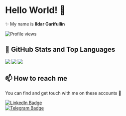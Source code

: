 # Hello World! 👋

✨ My name is **Ildar Garifullin**

![Profile views](https://komarev.com/ghpvc/?username=GarifullinII&color=red)

## 📌 GitHub Stats and Top Languages

<p float="center">
  <img  src="https://github-readme-stats.vercel.app/api?username=GarifullinII&show_icons=true&theme=dark&count_private=true&hide=contribs,issue" />
  <img  src="https://github-readme-stats.vercel.app/api/top-langs/?username=GarifullinII&layout=compact&theme=dark" />
  <img src ="https://github-readme-streak-stats.herokuapp.com?user=GarifullinII&theme=dark&hide_border=true&background=#000000">
</p>

## 📫 How to reach me

You can find and get touch with me on these accounts 👀

[![LinkedIn Badge](https://img.shields.io/badge/GARIFULLIN-follow%20on%20linkedin-blue?style=for-the-badge&logo=linkedin)](https://www.linkedin.com/in/ildar-garifullin-575237221/)
<br>
[![Telegram Badge](https://img.shields.io/badge/GARIFULLIN-follow%20on%20telegram-blue?style=for-the-badge&logo=telegram)](https://t.me/it_gi)
<br>
